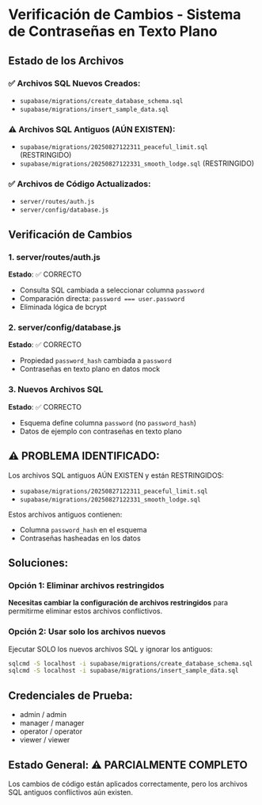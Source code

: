 # Verificación de Cambios - Sistema de Contraseñas en Texto Plano

## Estado de los Archivos

### ✅ Archivos SQL Nuevos Creados:
- `supabase/migrations/create_database_schema.sql`
- `supabase/migrations/insert_sample_data.sql`

### ⚠️ Archivos SQL Antiguos (AÚN EXISTEN):
- `supabase/migrations/20250827122311_peaceful_limit.sql` (RESTRINGIDO)
- `supabase/migrations/20250827122331_smooth_lodge.sql` (RESTRINGIDO)

### ✅ Archivos de Código Actualizados:
- `server/routes/auth.js`
- `server/config/database.js`

## Verificación de Cambios

### 1. server/routes/auth.js
**Estado**: ✅ CORRECTO
- Consulta SQL cambiada a seleccionar columna `password`
- Comparación directa: `password === user.password`
- Eliminada lógica de bcrypt

### 2. server/config/database.js  
**Estado**: ✅ CORRECTO
- Propiedad `password_hash` cambiada a `password`
- Contraseñas en texto plano en datos mock

### 3. Nuevos Archivos SQL
**Estado**: ✅ CORRECTO
- Esquema define columna `password` (no `password_hash`)
- Datos de ejemplo con contraseñas en texto plano

## ⚠️ PROBLEMA IDENTIFICADO:

Los archivos SQL antiguos AÚN EXISTEN y están RESTRINGIDOS:
- `supabase/migrations/20250827122311_peaceful_limit.sql` 
- `supabase/migrations/20250827122331_smooth_lodge.sql`

Estos archivos antiguos contienen:
- Columna `password_hash` en el esquema
- Contraseñas hasheadas en los datos

## Soluciones:

### Opción 1: Eliminar archivos restringidos
**Necesitas cambiar la configuración de archivos restringidos** para permitirme eliminar estos archivos conflictivos.

### Opción 2: Usar solo los archivos nuevos
Ejecutar SOLO los nuevos archivos SQL y ignorar los antiguos:
```bash
sqlcmd -S localhost -i supabase/migrations/create_database_schema.sql
sqlcmd -S localhost -i supabase/migrations/insert_sample_data.sql
```

## Credenciales de Prueba:
- admin / admin
- manager / manager  
- operator / operator
- viewer / viewer

## Estado General: ⚠️ PARCIALMENTE COMPLETO
Los cambios de código están aplicados correctamente, pero los archivos SQL antiguos conflictivos aún existen.